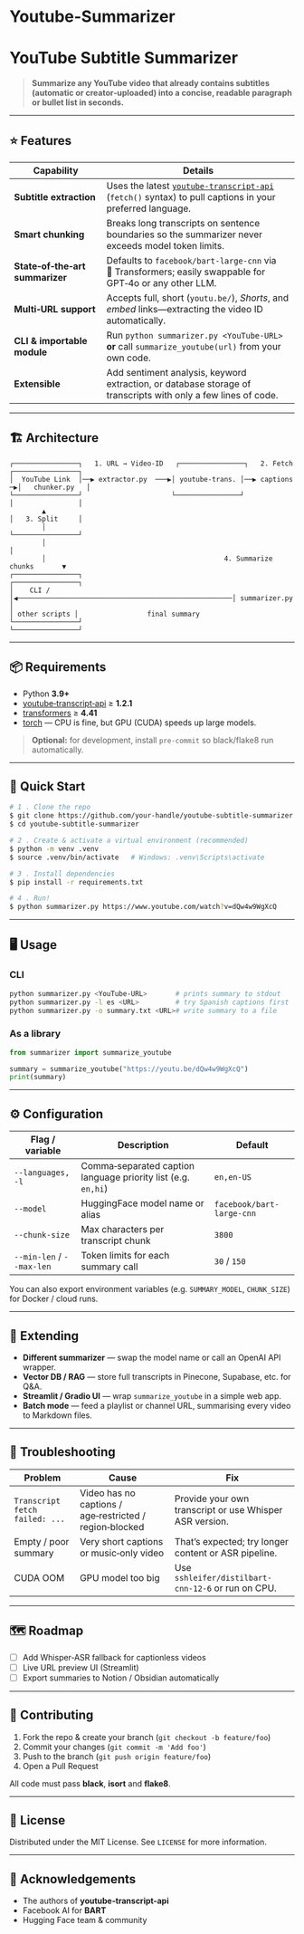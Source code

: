 # Youtube-Summarizer
# YouTube Subtitle Summarizer

> **Summarize any YouTube video that already contains subtitles (automatic or creator‑uploaded) into a concise, readable paragraph or bullet list in seconds.**

---

## ⭐️ Features

| Capability                      | Details                                                                                                                                                      |
| ------------------------------- | ------------------------------------------------------------------------------------------------------------------------------------------------------------ |
| **Subtitle extraction**         | Uses the latest [`youtube‑transcript‑api`](https://pypi.org/project/youtube-transcript-api/) (`fetch()` syntax) to pull captions in your preferred language. |
| **Smart chunking**              | Breaks long transcripts on sentence boundaries so the summarizer never exceeds model token limits.                                                           |
| **State‑of‑the‑art summarizer** | Defaults to `facebook/bart‑large‑cnn` via 🤗 Transformers; easily swappable for GPT‑4o or any other LLM.                                                     |
| **Multi‑URL support**           | Accepts full, short (`youtu.be/`), *Shorts*, and *embed* links—extracting the video ID automatically.                                                        |
| **CLI & importable module**     | Run `python summarizer.py <YouTube‑URL>` **or** call `summarize_youtube(url)` from your own code.                                                            |
| **Extensible**                  | Add sentiment analysis, keyword extraction, or database storage of transcripts with only a few lines of code.                                                |

---

## 🏗  Architecture

```text
┌────────────────┐   1. URL → Video‑ID   ┌────────────────┐   2. Fetch   ┌────────────────┐
│  YouTube Link  │──▶ extractor.py  ───▶│ youtube-trans. │──▶ captions ─▶│   chunker.py   │
└────────────────┘                      └────────────────┘              │                │
        ▲                                                              │   3. Split     │
        │                                                              └────────────────┘
        │                                                                      │
        │                                            4. Summarize chunks       ▼
┌────────────────┐                                                     ┌────────────────┐
│    CLI /      │◀─────────────────────────────────────────────────────│ summarizer.py  │
│ other scripts │                 final summary                        └────────────────┘
└────────────────┘
```

---

## 📦  Requirements

* Python **3.9+**
* [youtube‑transcript‑api](https://pypi.org/project/youtube-transcript-api/) ≥ **1.2.1**
* [transformers](https://pypi.org/project/transformers/) ≥ **4.41**
* [torch](https://pytorch.org/) — CPU is fine, but GPU (CUDA) speeds up large models.

> **Optional:** for development, install `pre‑commit` so black/flake8 run automatically.

---

## 🚀  Quick Start

```bash
# 1 . Clone the repo
$ git clone https://github.com/your‑handle/youtube‑subtitle‑summarizer.git
$ cd youtube‑subtitle‑summarizer

# 2 . Create & activate a virtual environment (recommended)
$ python -m venv .venv
$ source .venv/bin/activate   # Windows: .venv\Scripts\activate

# 3 . Install dependencies
$ pip install -r requirements.txt

# 4 . Run!
$ python summarizer.py https://www.youtube.com/watch?v=dQw4w9WgXcQ
```

---

## 🖥  Usage

### CLI

```bash
python summarizer.py <YouTube‑URL>       # prints summary to stdout
python summarizer.py -l es <URL>         # try Spanish captions first
python summarizer.py -o summary.txt <URL># write summary to a file
```

### As a library

```python
from summarizer import summarize_youtube

summary = summarize_youtube("https://youtu.be/dQw4w9WgXcQ")
print(summary)
```

---

## ⚙️  Configuration

| Flag / variable           | Description                                                   | Default                   |
| ------------------------- | ------------------------------------------------------------- | ------------------------- |
| `--languages, -l`         | Comma‑separated caption language priority list (e.g. `en,hi`) | `en,en-US`                |
| `--model`                 | HuggingFace model name or alias                               | `facebook/bart-large-cnn` |
| `--chunk-size`            | Max characters per transcript chunk                           | `3800`                    |
| `--min-len` / `--max-len` | Token limits for each summary call                            | `30` / `150`              |

You can also export environment variables (e.g. `SUMMARY_MODEL`, `CHUNK_SIZE`) for Docker / cloud runs.

---

## 🧩  Extending

* **Different summarizer** — swap the model name or call an OpenAI API wrapper.
* **Vector DB / RAG** — store full transcripts in Pinecone, Supabase, etc. for Q\&A.
* **Streamlit / Gradio UI** — wrap `summarize_youtube` in a simple web app.
* **Batch mode** — feed a playlist or channel URL, summarising every video to Markdown files.

---

## 🐞  Troubleshooting

| Problem                        | Cause                                                   | Fix                                                     |
| ------------------------------ | ------------------------------------------------------- | ------------------------------------------------------- |
| `Transcript fetch failed: ...` | Video has no captions / age‑restricted / region‑blocked | Provide your own transcript or use Whisper ASR version. |
| Empty / poor summary           | Very short captions or music‑only video                 | That’s expected; try longer content or ASR pipeline.    |
| CUDA OOM                       | GPU model too big                                       | Use `sshleifer/distilbart-cnn-12-6` or run on CPU.      |

---

## 🗺  Roadmap

* [ ] Add Whisper‑ASR fallback for captionless videos
* [ ] Live URL preview UI (Streamlit)
* [ ] Export summaries to Notion / Obsidian automatically

---

## 🤝  Contributing

1. Fork the repo & create your branch (`git checkout -b feature/foo`)
2. Commit your changes (`git commit -m 'Add foo'`)
3. Push to the branch (`git push origin feature/foo`)
4. Open a Pull Request

All code must pass **black**, **isort** and **flake8**.

---

## 📝  License

Distributed under the MIT License. See `LICENSE` for more information.

---

## 🙏  Acknowledgements

* The authors of **youtube‑transcript‑api**
* Facebook AI for **BART**
* Hugging Face team & community
